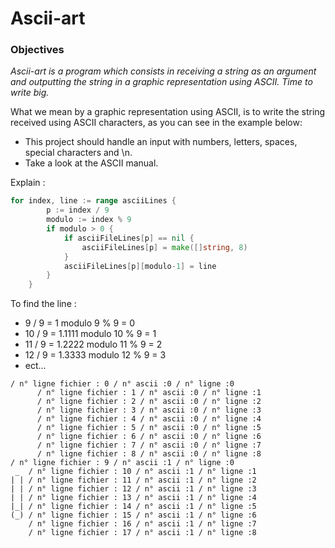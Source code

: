 # Ascii-art

### Objectives

_Ascii-art is a program which consists in receiving a string as an argument and outputting the string in a graphic representation using ASCII. Time to write big._

What we mean by a graphic representation using ASCII, is to write the string received using ASCII characters, as you can see in the example below:

- This project should handle an input with numbers, letters, spaces, special characters and \n.
- Take a look at the ASCII manual.

Explain :

```go
for index, line := range asciiLines {
		p := index / 9
		modulo := index % 9
		if modulo > 0 {
			if asciiFileLines[p] == nil {
				asciiFileLines[p] = make([]string, 8)
			}
			asciiFileLines[p][modulo-1] = line
		}
	}
```

To find the line :

- 9 / 9 = 1 modulo 9 % 9 = 0
- 10 / 9 = 1.1111 modulo 10 % 9 = 1
- 11 / 9 = 1.2222 modulo 11 % 9 = 2
- 12 / 9 = 1.3333 modulo 12 % 9 = 3
- ect...

```
/ n° ligne fichier : 0 / n° ascii :0 / n° ligne :0
      / n° ligne fichier : 1 / n° ascii :0 / n° ligne :1
      / n° ligne fichier : 2 / n° ascii :0 / n° ligne :2
      / n° ligne fichier : 3 / n° ascii :0 / n° ligne :3
      / n° ligne fichier : 4 / n° ascii :0 / n° ligne :4
      / n° ligne fichier : 5 / n° ascii :0 / n° ligne :5
      / n° ligne fichier : 6 / n° ascii :0 / n° ligne :6
      / n° ligne fichier : 7 / n° ascii :0 / n° ligne :7
      / n° ligne fichier : 8 / n° ascii :0 / n° ligne :8
/ n° ligne fichier : 9 / n° ascii :1 / n° ligne :0
 _  / n° ligne fichier : 10 / n° ascii :1 / n° ligne :1
| | / n° ligne fichier : 11 / n° ascii :1 / n° ligne :2
| | / n° ligne fichier : 12 / n° ascii :1 / n° ligne :3
| | / n° ligne fichier : 13 / n° ascii :1 / n° ligne :4
|_| / n° ligne fichier : 14 / n° ascii :1 / n° ligne :5
(_) / n° ligne fichier : 15 / n° ascii :1 / n° ligne :6
    / n° ligne fichier : 16 / n° ascii :1 / n° ligne :7
    / n° ligne fichier : 17 / n° ascii :1 / n° ligne :8
```
